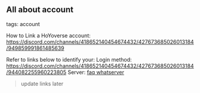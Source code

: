 ## All about account
tags: account

How to Link a HoYoverse account:
https://discord.com/channels/418652140454674432/427673685026013184/949859991861485639

Refer to links below to identify your:
Login method: https://discord.com/channels/418652140454674432/427673685026013184/944082255960223805
Server: [faq whatserver](/faq/61)

> update links later